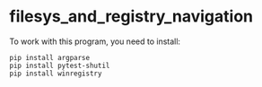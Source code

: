 # filesys_and_registry_navigation

To work with this program, you need to install:<br />

`pip install argparse`<br />
`pip install pytest-shutil`<br />
`pip install winregistry`<br />
